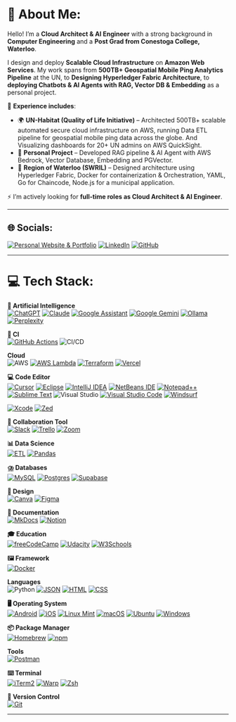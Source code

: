 # 💫 About Me:
Hello! I’m a **Cloud Architect & AI Engineer** with a strong background in **Computer Engineering** and a **Post Grad from Conestoga College, Waterloo**.  

I design and deploy **Scalable Cloud Infrastructure** on **Amazon Web Services**. My work spans from **500TB+ Geospatial Mobile Ping Analytics Pipeline** at the UN, to **Designing Hyperledger Fabric Architecture**, to **deploying Chatbots & AI Agents with RAG, Vector DB & Embedding** as a personal project.  

💼 **Experience includes**:  
- 🌍 **UN-Habitat (Quality of Life Initiative)** – Architected 500TB+ scalable automated secure cloud infrastructure on AWS, running Data ETL pipeline for geospatial mobile ping data across the globe. And Visualizing dashboards for 20+ UN admins on AWS QuickSight.  
- 🧠 **Personal Project** – Developed RAG pipeline & AI Agent with AWS Bedrock, Vector Database, Embedding and PGVector.  
- 🏫 **Region of Waterloo (SWRIL)** – Designed architecture using Hyperledger Fabric, Docker for containerization & Orchestration, YAML, Go for Chaincode, Node.js for a municipal application.  

⚡ I’m actively looking for **full-time roles as Cloud Architect & AI Engineer**.

---

## 🌐 Socials:
[![Personal Website & Portfolio](https://img.shields.io/badge/Website-%23000000.svg?logoColor=white)](https://www.anmol.am)
[![LinkedIn](https://custom-icon-badges.demolab.com/badge/LinkedIn-0A66C2?logo=linkedin-white&logoColor=fff)](https://www.linkedin.com/in/anmolmanchanda/)
[![GitHub](https://img.shields.io/badge/GitHub-121011.svg?logo=github&logoColor=white)](https://github.com/anmolmanchanda)  

---

# 💻 Tech Stack:
**🤖 Artificial Intelligence**  
[![ChatGPT](https://img.shields.io/badge/ChatGPT-74aa9c?logo=openai&logoColor=white)](#)
[![Claude](https://img.shields.io/badge/Claude-D97757?logo=claude&logoColor=fff)](#)
[![Google Assistant](https://img.shields.io/badge/Google%20Assistant-4285F4?logo=googleassistant&logoColor=fff)](#)
[![Google Gemini](https://img.shields.io/badge/Google%20Gemini-886FBF?logo=googlegemini&logoColor=fff)](#)
[![Ollama](https://img.shields.io/badge/Ollama-fff?logo=ollama&logoColor=000)](#)
[![Perplexity](https://img.shields.io/badge/Perplexity-1FB8CD?logo=perplexity&logoColor=fff)](#)

**🔎 CI**  
[![GitHub Actions](https://img.shields.io/badge/GitHub_Actions-2088FF?logo=github-actions&logoColor=white)](#)
![CI/CD](https://img.shields.io/badge/CI%2FCD-%231572B6.svg?&logoColor=white) 

**Cloud**  
![AWS](https://img.shields.io/badge/AWS-%23FF9900.svg?&logo=amazonaws&logoColor=white) 
[![AWS Lambda](https://custom-icon-badges.demolab.com/badge/AWS%20Lambda-%23FF9900.svg?logo=aws-lambda&logoColor=white)](#)
[![Terraform](https://img.shields.io/badge/Terraform-844FBA?logo=terraform&logoColor=fff)](#)
[![Vercel](https://img.shields.io/badge/Vercel-%23000000.svg?logo=vercel&logoColor=white)](#)

**💻 Code Editor**  
[![Cursor](https://custom-icon-badges.demolab.com/badge/Cursor-000000?logo=cursor-ai-white)](#)
[![Eclipse](https://img.shields.io/badge/Eclipse-FE7A16.svg?logo=Eclipse&logoColor=white)](#)
[![IntelliJ IDEA](https://img.shields.io/badge/IntelliJIDEA-000000.svg?logo=intellij-idea&logoColor=white)](#)
[![NetBeans IDE](https://img.shields.io/badge/NetBeans%20IDE-1B6AC6.svg?logo=apache-netbeans-ide&logoColor=white)](#)
[![Notepad++](https://img.shields.io/badge/Notepad++-90E59A.svg?&logo=notepad%2b%2b&logoColor=black)](#)
[![Sublime Text](https://img.shields.io/badge/Sublime%20Text-%23575757.svg?logo=sublime-text&logoColor=important)](#)
![Visual Studio](https://custom-icon-badges.demolab.com/badge/Visual%20Studio-5C2D91.svg?&logo=visualstudio&logoColor=white)
[![Visual Studio Code](https://custom-icon-badges.demolab.com/badge/Visual%20Studio%20Code-0078d7.svg?logo=vsc&logoColor=white)](#)
[![Windsurf](https://img.shields.io/badge/Windsurf-0B100F?logo=windsurf&logoColor=fff)](#)

[![Xcode](https://img.shields.io/badge/Xcode-007ACC?logo=Xcode&logoColor=white)](#)
[![Zed](https://img.shields.io/badge/Zed-white?logo=zedindustries&logoColor=084CCF)](#)

**🤝 Collaboration Tool**  
[![Slack](https://img.shields.io/badge/Slack-4A154B?logo=slack&logoColor=fff)](#)
[![Trello](https://img.shields.io/badge/Trello-0052CC?logo=trello&logoColor=fff)](#)
[![Zoom](https://img.shields.io/badge/Zoom-2D8CFF?logo=zoom&logoColor=white)](#)

**📊 Data Science**  
[![ETL](https://custom-icon-badges.demolab.com/badge/ETL-9370DB?logo=etl-logo&logoColor=fff)](#)
[![Pandas](https://img.shields.io/badge/Pandas-150458?logo=pandas&logoColor=fff)](#)

**⛈️ Databases**  
[![MySQL](https://img.shields.io/badge/MySQL-4479A1?logo=mysql&logoColor=fff)](#)
[![Postgres](https://img.shields.io/badge/Postgres-%23316192.svg?logo=postgresql&logoColor=white)](#)
[![Supabase](https://img.shields.io/badge/Supabase-3FCF8E?logo=supabase&logoColor=fff)](#)

**🎨 Design**  
[![Canva](https://img.shields.io/badge/Canva-%2300C4CC.svg?&logo=Canva&logoColor=white)](#)
[![Figma](https://img.shields.io/badge/Figma-F24E1E?logo=figma&logoColor=white)](#)

**📄 Documentation**  
[![MkDocs](https://img.shields.io/badge/MkDocs-526CFE?logo=materialformkdocs&logoColor=fff)](#)
[![Notion](https://img.shields.io/badge/Notion-000?logo=notion&logoColor=fff)](#)

**🎓 Education**  
[![freeCodeCamp](https://img.shields.io/badge/freeCodeCamp-0A0A23?logo=freecodecamp&logoColor=fff)](#)
[![Udacity](https://img.shields.io/badge/Udacity-02B3E4?logo=udacity&logoColor=fff)](#)
[![W3Schools](https://img.shields.io/badge/W3Schools-04AA6D?logo=w3schools&logoColor=fff)](#)

**🖼️ Framework**  
[![Docker](https://img.shields.io/badge/Docker-2496ED?logo=docker&logoColor=fff)](#)

**Languages**    
![Python](https://img.shields.io/badge/python-3670A0?s&logo=python&logoColor=ffdd54) 
[![JSON](https://img.shields.io/badge/JSON-000?logo=json&logoColor=fff)](#)
[![HTML](https://img.shields.io/badge/HTML-%23E34F26.svg?logo=html5&logoColor=white)](#)
[![CSS](https://img.shields.io/badge/CSS-639?logo=css&logoColor=fff)](#)

**🖥️ Operating System**  
[![Android](https://img.shields.io/badge/Android-3DDC84?logo=android&logoColor=white)](#)
[![iOS](https://img.shields.io/badge/iOS-000000?&logo=apple&logoColor=white)](#)
[![Linux Mint](https://img.shields.io/badge/Linux%20Mint-87CF3E?logo=linuxmint&logoColor=fff)](#)
[![macOS](https://img.shields.io/badge/macOS-000000?logo=apple&logoColor=F0F0F0)](#)
[![Ubuntu](https://img.shields.io/badge/Ubuntu-E95420?logo=ubuntu&logoColor=white)](#)
[![Windows](https://custom-icon-badges.demolab.com/badge/Windows-0078D6?logo=windows11&logoColor=white)](#)

**📦 Package Manager**  
[![Homebrew](https://img.shields.io/badge/Homebrew-FBB040?logo=homebrew&logoColor=fff)](#)
[![npm](https://img.shields.io/badge/npm-CB3837?logo=npm&logoColor=fff)](#)

**Tools**  
[![Postman](https://img.shields.io/badge/Postman-FF6C37?logo=postman&logoColor=white)](#)

**⌨️ Terminal**  
[![iTerm2](https://img.shields.io/badge/iTerm2-000000?logo=iterm2&logoColor=fff)](#)
[![Warp](https://img.shields.io/badge/Warp-01A4FF?logo=warp&logoColor=fff)](#)
[![Zsh](https://img.shields.io/badge/Zsh-F15A24?logo=zsh&logoColor=fff)](#)

**🔖 Version Control**  
[![Git](https://img.shields.io/badge/Git-F05032?logo=git&logoColor=fff)](#)

---
